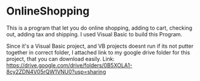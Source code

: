 # OnlineShopping
This is a program that let you do online shopping, adding to cart, checking out, adding tax and shipping. I used Visual Basic to build this Program.

Since it's a Visual Basic project, and VB projects doesnt run if its not putter together in correct folder, I attached link to my google drive folder for this project, that you can download easily.
Link:
https://drive.google.com/drive/folders/0B5XOLA1-8cy2ZDN4V05rQW1VNU0?usp=sharing
